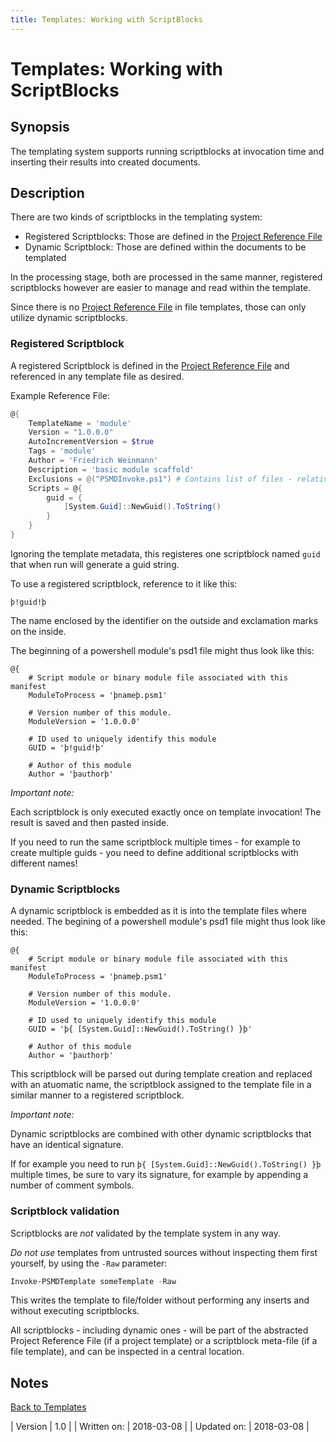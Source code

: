 ```yaml
---
title: Templates: Working with ScriptBlocks
---
```

# Templates: Working with ScriptBlocks
## Synopsis

The templating system supports running scriptblocks at invocation time and inserting their results into created documents.

## Description

There are two kinds of scriptblocks in the templating system:

 - Registered Scriptblocks: Those are defined in the [Project Reference File](/project-reference-file.html)
 - Dynamic Scriptblock: Those are defined within the documents to be templated

In the processing stage, both are processed in the same manner, registered scriptblocks however are easier to manage and read within the template.

Since there is no [Project Reference File](/project-reference-file.html) in file templates, those can only utilize dynamic scriptblocks.

### Registered Scriptblock

A registered Scriptblock is defined in the [Project Reference File](/project-reference-file.html) and referenced in any template file as desired.

Example Reference File:
```powershell
@{
	TemplateName = 'module'
	Version = "1.0.0.0"
	AutoIncrementVersion = $true
	Tags = 'module'
	Author = 'Friedrich Weinmann'
	Description = 'basic module scaffold'
	Exclusions = @("PSMDInvoke.ps1") # Contains list of files - relative path to root - to ignore when building the template
	Scripts = @{
		guid = {
			[System.Guid]::NewGuid().ToString()
		}
	}
}
```

Ignoring the template metadata, this registeres one scriptblock named `guid` that when run will generate a guid string.

To use a registered scriptblock, reference to it like this:

```
þ!guid!þ
```

The name enclosed by the identifier on the outside and exclamation marks on the inside.

The beginning of a powershell module's psd1 file might thus look like this:

```
@{
	# Script module or binary module file associated with this manifest
	ModuleToProcess = 'þnameþ.psm1'
	
	# Version number of this module.
	ModuleVersion = '1.0.0.0'
	
	# ID used to uniquely identify this module
	GUID = 'þ!guid!þ'
	
	# Author of this module
	Author = 'þauthorþ'
```

*Important note:*

Each scriptblock is only executed exactly once on template invocation! The result is saved and then pasted inside.

If you need to run the same scriptblock multiple times - for example to create multiple guids - you need to define additional scriptblocks with different names!

### Dynamic Scriptblocks

A dynamic scriptblock is embedded as it is into the template files where needed. The begining of a powershell module's psd1 file might thus look like this:

```
@{
	# Script module or binary module file associated with this manifest
	ModuleToProcess = 'þnameþ.psm1'
	
	# Version number of this module.
	ModuleVersion = '1.0.0.0'
	
	# ID used to uniquely identify this module
	GUID = 'þ{ [System.Guid]::NewGuid().ToString() }þ'
	
	# Author of this module
	Author = 'þauthorþ'
```

This scriptblock will be parsed out during template creation and replaced with an atuomatic name, the scriptblock assigned to the template file in a similar manner to a registered scriptblock.

*Important note:*

Dynamic scriptblocks are combined with other dynamic scriptblocks that have an identical signature.

If for example you need to run `þ{ [System.Guid]::NewGuid().ToString() }þ` multiple times, be sure to vary its signature, for example by appending a number of comment symbols.

### Scriptblock validation

Scriptblocks are _not_ validated by the template system in any way.

*Do not use* templates from untrusted sources without inspecting them first yourself, by using the `-Raw` parameter:

```powershell
Invoke-PSMDTemplate someTemplate -Raw
```

This writes the template to file/folder without performing any inserts and without executing scriptblocks.

All scriptblocks - including dynamic ones - will be part of the abstracted Project Reference File (if a project template) or a scriptblock meta-file (if a file template), and can be inspected in a central location.

## Notes
[Back to Templates](http://psframework.org/documentation/documents/psmoduledevelopment/templates.html)

| Version | 1.0 |
| Written on: | 2018-03-08 |
| Updated on: | 2018-03-08 |